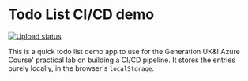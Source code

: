 # Todo List CI/CD demo

[![Upload status](https://github.com/rjgraffham/todo-list-genuki/actions/workflows/upload.yml/badge.svg)](https://rjgtodolist.z33.web.core.windows.net/)

This is a quick todo list demo app to use for the Generation UK&I Azure Course' practical lab on
building a CI/CD pipeline. It stores the entries purely locally, in the browser's `localStorage`.